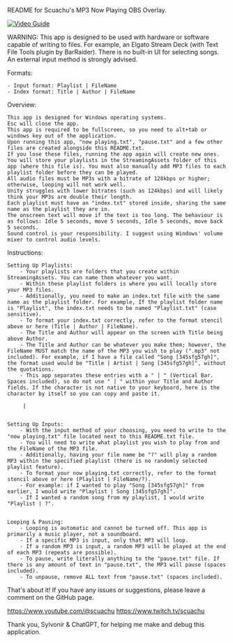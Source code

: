 README for Scuachu's MP3 Now Playing OBS Overlay.

[![Video Guide](https://img.youtube.com/vi/FQv-yiIqSPQ/maxresdefault.jpg)](https://youtu.be/FQv-yiIqSPQ)

WARNING: This app is designed to be used with hardware or software capable of writing to files. For example, an Elgato Stream Deck (with Text File Tools plugin by BarRaider). There is no built-in UI for selecting songs. An external input method is strongly advised.


Formats:

	- Input format: Playlist | FileName
	- Index format: Title | Author | FileName


Overview:

	This app is designed for Windows operating systems.
	Esc will close the app.
	This app is required to be fullscreen, so you need to alt+tab or windows key out of the application.
	Upon running this app, "now playing.txt", "pause.txt" and a few other files are created alongside this README.txt.
	If you lose these files, running the app again will create new ones.
	You will store your playlists in the StreamingAssets folder of this app (where this file is). You must also manually add MP3 files to each playlist folder before they can be played.
	All audio files must be MP3s with a bitrate of 128kbps or higher; otherwise, looping will not work well.
	Unity struggles with lower bitrates (such as 124kbps) and will likely think your MP3s are double their length.
	Each playlist must have an "index.txt" stored inside, sharing the same name as the playlist they are in.
	The onscreen text will move if the text is too long. The behaviour is as follows: Idle 5 seconds, move 5 seconds, Idle 5 seconds, move back 5 seconds.
	Sound control is your responsibility. I suggest using Windows' volume mixer to control audio levels.


Instructions:

	Setting Up Playlists:
		- Your playlists are folders that you create within StreamingAssets. You can name them whatever you want.
		- Within these playlist folders is where you will locally store your MP3 files.
		- Additionally, you need to make an index.txt file with the same name as the playlist folder. For example, If the playlist folder name is "Playlist", the index.txt needs to be named "Playlist.txt" (case sensitive).
		- To format your index.txt correctly, refer to the format stencil above or here (Title | Author | FileName).
		- The Title and Author will appear on the screen with Title being above Author.
		- The Title and Author can be whatever you make them; however, the FileName MUST match the name of the MP3 you wish to play (".mp3" not included). For example, if I have a file called "Song [345sfg57gh]", the format used would be "Title | Artist | Song [345sfg57gh]", without the quotations.
		- This app separates these entries with a " | " (Vertical Bar. Spaces included), so do not use " | " within your Title and Author fields. If the character is not native to your keyboard, here is the character by itself so you can copy and paste it.

		 | 


	Setting Up Inputs:
		- With the input method of your choosing, you need to write to the "now playing.txt" file located next to this README.txt file.
		- You will need to write what playlist you wish to play from and the FileName of the MP3 file.
		- Additionally, having your file name be "?" will play a random MP3 within the specified playlist (there is no randomly selected playlist feature).
		- To format your now playing.txt correctly, refer to the format stencil above or here (Playlist | FileName/?).
		- For example: if I wanted to play "Song [345sfg57gh]" from earlier, I would write "Playlist | Song [345sfg57gh]".
		- If I wanted a random song from my playlist, I would write "Playlist | ?".


	Looping & Pausing:
		- Looping is automatic and cannot be turned off. This app is primarily a music player, not a soundboard.
		- If a specific MP3 is input, only that MP3 will loop.
		- If a random MP3 is input, a random MP3 will be played at the end of each MP3 (repeats are possible).
		- To pause, write literally anything to the "pause.txt" file. If there is any amount of text in "pause.txt", the MP3 will pause (spaces included).
		- To unpause, remove ALL text from "pause.txt" (spaces included).


That's about it! If you have any issues or suggestions, please leave a comment on the GitHub page.


https://www.youtube.com/@scuachu
https://www.twitch.tv/scuachu


Thank you, Sylvonir & ChatGPT, for helping me make and debug this application.

